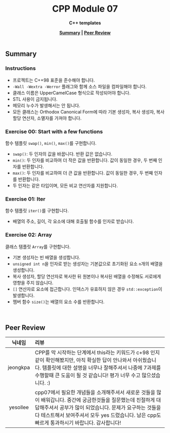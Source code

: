 <h1 align="center">CPP Module 07</h1>

<p align="center"><strong>C++ templates</strong></p>

<div align="center">
  <strong>
    <a href="#summary">Summary</a> |
    <a href="#peer-review">Peer Review</a>
  </strong>
</div>

<br>

## Summary

### Instructions

- 프로젝트는 C++98 표준을 준수해야 합니다.
- `-Wall -Wextra -Werror` 플래그와 함께 소스 파일을 컴파일해야 합니다.
- 클래스 이름은 UpperCamelCase 형식으로 작성되어야 합니다.
- STL 사용이 금지됩니다.
- 메모리 누수가 발생해서는 안 됩니다.
- 모든 클래스는 Orthodox Canonical Form에 따라 기본 생성자, 복사 생성자, 복사 할당 연산자, 소멸자를 가져야 합니다.

### Exercise 00: Start with a few functions

함수 템플릿 `swap()`, `min()`, `max()`를 구현합니다.

- `swap()`: 두 인자의 값을 바꿉니다. 반환 값은 없습니다.
- `min()`: 두 인자를 비교하여 더 작은 값을 반환합니다. 값이 동일한 경우, 두 번째 인자를 반환합니다.
- `max()`: 두 인자를 비교하여 더 큰 값을 반환합니다. 값이 동일한 경우, 두 번째 인자를 반환합니다.
- 두 인자는 같은 타입이며, 모든 비교 연산자를 지원합니다.

### Exercise 01: Iter

함수 템플릿 `iter()`를 구현합니다.

- 배열의 주소, 길이, 각 요소에 대해 호출될 함수를 인자로 받습니다.

### Exercise 02: Array

클래스 템플릿 `Array`를 구현합니다.

- 기본 생성자는 빈 배열을 생성합니다.
- `unsigned int n`을 인자로 받는 생성자는 기본값으로 초기화된 요소 `n`개의 배열을 생성합니다.
- 복사 생성자, 할당 연산자로 복사한 뒤 원본이나 복사된 배열을 수정해도 서로에게 영향을 주지 않습니다.
- `[]` 연산자로 요소에 접근합니다. 인덱스가 유효하지 않은 경우 `std::exception`이 발생합니다.
- 멤버 함수 `size()`는 배열의 요소 수를 반환합니다.

<br>

## Peer Review

|  닉네임  | 리뷰                                                                                                                                                                                                                                                                       |
| :------: | :------------------------------------------------------------------------------------------------------------------------------------------------------------------------------------------------------------------------------------------------------------------------- |
| jeongkpa | CPP를 막 시작하는 단계에서 this라는 키워드가 c+98 인지 같이 확인해봤지만, 아직 확실한 답이 안나와서 아쉬웠습니다. 템플릿에 대한 설명을 너무나 잘해주셔서 나중에 7과제를 수행할때 큰 도움이 될 것 같습니다! 평가 너무 수고 많으셨습니다. :)                                 |
| yesollee | cpp07에서 필요한 개념들을 소개해주셔서 새로운 것들을 많이 배워갑니다. 중간에 궁금한것들을 질문했는데 친절하게 대답해주셔서 공부가 많이 되었습니다. 문제가 요구하는 것들을 다 테스트해서 보여주셔서 모두 yes 드렸습니다. 남은 cpp도 빠르게 통과하시기 바랍니다. 감사합니다! |
